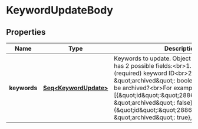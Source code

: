 

# KeywordUpdateBody


## Properties

Name | Type | Description | Notes
------------ | ------------- | ------------- | -------------
**keywords** | [**Seq&lt;KeywordUpdate&gt;**](KeywordUpdate.md) | Keywords to update. Object array. Each object has 2 possible fields:&lt;br&gt;1. \&quot;id\&quot;: (required) keyword ID&lt;br&gt;2. \&quot;archived\&quot;: boolean. Should keyword be archived?&lt;br&gt;For example: [{\&quot;id\&quot;:\&quot;2886610576653\&quot;, \&quot;archived\&quot;: false}, {\&quot;id\&quot;:\&quot;2886610576654\&quot;,  \&quot;archived\&quot;: true}, ...] | 



